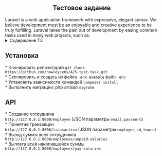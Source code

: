 <h2 style="text-align:center">Тестовое задание</h2>
Laravel is a web application framework with expressive, elegant syntax. We believe development must be an enjoyable and creative experience to be truly fulfilling. Laravel takes the pain out of development by easing common tasks used in many web projects, such as:
<details>
<summary>Содержание ТЗ</summary>
<img src="https://i.imgur.com/ozDBn7R.png" style="max-width: 100%;">
</details>
<h2>Установка</h2>
* Клонировать репозиторий <code>git clone https://github.com/howleysens/A25-test-task.git</code>
<br>
* Скопировать и создать из файла <code>.env.example</code> файл <code>.env</code>
<br>
* Установить зависимости командой <code>composer install</code>
<br>
* Выполнить миграции: php artisan <code>migrate</code>
<br>
<h2>API</h2>
* Создание сотрудника
<br>
<code>http://127.0.0.1:8000/employee</code> (JSON параметры <code>email</code>, <code>password</code>)</code>
<br>
* Принятие транзакции
<br>
<code>http://127.0.0.1:8000/transaction</code> (JSON параметры <code>employee_id</code>, <code>hours</code>)</code>
<br>
* Вывод суммы всех сотрудников
<br>
<code>http://127.0.0.1:8000/employees/unpaid-salaries</code>
<br>
* Выплата всей накопившейся суммы
<br>
<code>http://127.0.0.1:8000/employees/pay-salaries</code>
